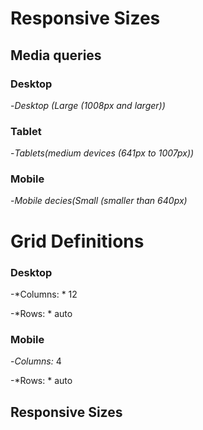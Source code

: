 # Responsive Sizes

## Media queries

### Desktop

-*Desktop (Large (1008px and larger))*

### Tablet

-*Tablets(medium devices (641px to 1007px))*

### Mobile

-*Mobile decies(Small (smaller than 640px)*


# Grid Definitions 


### Desktop

-*Columns: * 12 

-*Rows: * auto

### Mobile

-*Columns:* 4 

-*Rows: * auto

## Responsive Sizes


